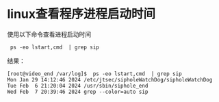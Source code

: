 # linux查看程序进程启动时间

使用以下命令查看进程启动时间

```
 ps -eo lstart,cmd  | grep sip 
```

结果：

```
[root@video_end /var/log]$  ps -eo lstart,cmd  | grep sip 
Mon Jan 29 14:12:46 2024 /etc/jtsec/sipholeWatchDog/sipholeWatchDog
Tue Feb  6 21:20:04 2024 /usr/sbin/siphole_end
Wed Feb  7 20:39:46 2024 grep --color=auto sip
```

